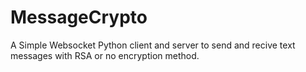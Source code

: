 # MessageCrypto
A Simple Websocket Python client and server to send and recive text messages with RSA or no encryption method.

